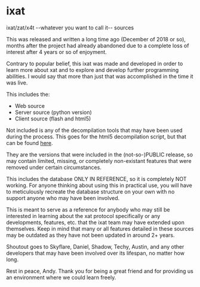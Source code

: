 # ixat
ixat/zat/x4t --whatever you want to call it-- sources

This was released and written a long time ago (December of 2018 or so), months after the project had already abandoned due to a complete loss of interest after 4 years or so of enjoyment.

Contrary to popular belief, this ixat was made and developed in order to learn more about xat and to explore and develop further programming abilities. I would say that more than just that was accomplished in the time it was live.

This includes the:
- Web source
- Server source (python version)
- Client source (flash and html5)

Not included is any of the decompilation tools that may have been used during the process. This goes for the html5 decompilation script, but that can be found [here](https://github.com/austinh115/xat-html5).

They are the versions that were included in the (not-so-)PUBLIC release, so may contain limited, missing, or completely non-existant features that were removed under certain circumstances.

This includes the database ONLY IN REFERENCE, so it is completely NOT working.
For anyone thinking about using this in practical use, you will have to meticulously recreate the database structure on your own with no support anyone who may have been involved.

This is meant to serve as a reference for anybody who may still be interested in learning about the xat protocol specifically or any developments, features, etc. that the ixat team may have extended upon themselves.
Keep in mind that many or all features detailed in these sources may be outdated as they have not been updated in around 2+ years.

Shoutout goes to Skyflare, Daniel, Shadow, Techy, Austin, and any other developers that may have been involved over its lifespan, no matter how long.

Rest in peace, Andy. Thank you for being a great friend and for providing us an environment where we could learn freely.
